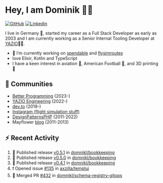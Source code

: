 # Hey, I am Dominik 🧑‍💻

[![GitHub](https://img.shields.io/badge/GITHUB-blue?style=for-the-badge&logo=github)](https://github.com/domnikl) [![Linkedin](https://img.shields.io/badge/MY%20PROFILE-Linkedin-blue?style=for-the-badge&logo=github)](https://www.linkedin.com/in/dominik-liebler-a32655205/)

I live in Germany 🏫, started my career as a Full Stack Developer as early as 2003 and I am currently working as a Senior Internal Tooling Developer at <a href="https://www.linkedin.com/company/yazio-gmbh/mycompany">YAZIO</a>👨‍💻.

- 🔭 I’m currently working on [spendable](https://github.com/domnikl/spendable) and [flysimroutes](https://flysimroutes.com)
- love Elixir, Kotlin and TypeScript
- I have a keen interest in aviation 🛫, American Football 🏈, and 3D printing 🦄

## 👯 Communities

- [Better Programming](https://betterprogramming.pub) (2023-)
- [YAZIO Engineering](https://medium.com/yazio-engineering/) (2022-)
- [dev.to](https://dev.to/domnikl) (2019-)
- [Instagram (flight simulation stuff)](https://www.instagram.com/d0mnikl/)
- [DesignPatternsPHP](https://github.com/DesignPatternsPHP) (2011-2022)
- Mayflower [blog](https://blog.mayflower.de/author/Dominik-Liebler) (2011-2013)

## :zap: Recent Activity

<!--START_SECTION:activity-->
1. 🚀 Published release [v0.5.1](https://github.com/domnikl/bookkeeping/releases/tag/v0.5.1) in [domnikl/bookkeeping](https://github.com/domnikl/bookkeeping)
2. 🚀 Published release [v0.5.0](https://github.com/domnikl/bookkeeping/releases/tag/v0.5.0) in [domnikl/bookkeeping](https://github.com/domnikl/bookkeeping)
3. 🚀 Published release [v0.4.1](https://github.com/domnikl/bookkeeping/releases/tag/v0.4.1) in [domnikl/bookkeeping](https://github.com/domnikl/bookkeeping)
4. ❗ Opened issue [#135](https://github.com/axzilla/templui/issues/135) in [axzilla/templui](https://github.com/axzilla/templui)
5. 🎉 Merged PR [#432](https://github.com/domnikl/schema-registry-gitops/pull/432) in [domnikl/schema-registry-gitops](https://github.com/domnikl/schema-registry-gitops)
<!--END_SECTION:activity-->
